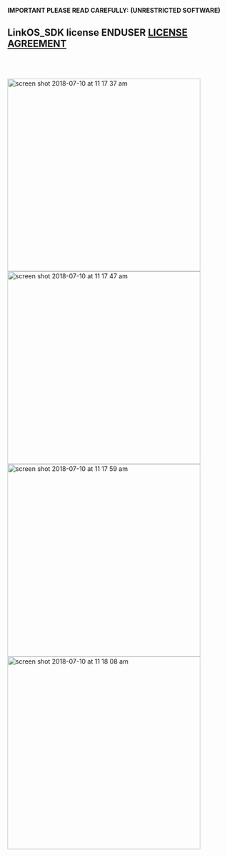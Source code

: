 **IMPORTANT PLEASE READ CAREFULLY:**
**(UNRESTRICTED SOFTWARE)** 
##  LinkOS_SDK license ENDUSER [LICENSE AGREEMENT](http://link-os.github.io/Zebra_SDK_EULA.pdf)
<br/>
<br/>


<p float="left">

<img width="432" height=”600” alt="screen shot 2018-07-10 at 11 17 37 am" src="https://user-images.githubusercontent.com/41017424/42523303-fedb133a-8432-11e8-9293-cf5a1b75e45c.png">
<img width="432" height=”600” alt="screen shot 2018-07-10 at 11 17 47 am" src="https://user-images.githubusercontent.com/41017424/42523304-009da110-8433-11e8-80bd-25fb008ec0da.png">
<img width="432" height=”600” alt="screen shot 2018-07-10 at 11 17 59 am" src="https://user-images.githubusercontent.com/41017424/42523306-0236bf8e-8433-11e8-94f2-bd2932be24dc.png">
<img width="432" height=”600” alt="screen shot 2018-07-10 at 11 18 08 am" src="https://user-images.githubusercontent.com/41017424/42523311-03eb4e08-8433-11e8-9411-8f20ed3226cc.png">


</p>
